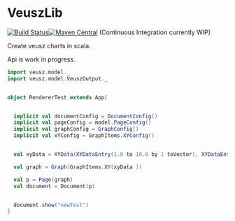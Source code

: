 # VeuszLib

[![Build Status](https://travis-ci.org/staeff777/scalaveusz.svg?branch=master)](https://travis-ci.org/staeff777/scalaveusz)[![Maven Central](https://maven-badges.herokuapp.com/maven-central/de.dreambeam/scalaveusz/badge.svg)](https://maven-badges.herokuapp.com/maven-central/de.dreambeam/svalaveusz) (Continuous Integration currently WIP)


Create veusz charts in scala.

Api is work in progress.

```scala
import veusz.model._
import veusz.model.VeuszOutput._


object RendererTest extends App{


  implicit val documentConfig = DocumentConfig()
  implicit val pageConfig = model.PageConfig()
  implicit val graphConfig = GraphConfig()
  implicit val xYConfig = GraphItems.XYConfig()


  val xyData = XYData(XYDataEntry(1.0 to 10.0 by 1 toVector), XYDataEntry(11.0 to 55.0 by 1 toVector, name="h"))

  val graph = Graph(GraphItems.XY(xyData ))

  val p = Page(graph)
  val document = Document(p)


  document.show("newTest")
}

```